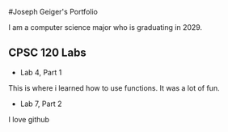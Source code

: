 #Joseph Geiger's Portfolio

I am a computer science major who is graduating in 2029.

## CPSC 120 Labs

* Lab 4, Part 1

This is where i learned how to use functions. It was a lot of fun.

* Lab 7, Part 2

I love github